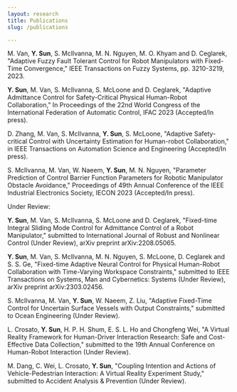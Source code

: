 ```yaml
---
layout: research
title: Publications
slug: /publications

---
```

<p>M. Van, <strong>Y. Sun</strong>, S. McIlvanna, M. N. Nguyen, M. O. Khyam and D. Ceglarek, "Adaptive Fuzzy Fault Tolerant Control for Robot Manipulators with Fixed-Time Convergence," IEEE Transactions on Fuzzy Systems, pp. 3210-3219, 2023.</p>
<p><strong>Y. Sun</strong>, M. Van, S. McIlvanna, S. McLoone and D. Ceglarek, "Adaptive Admittance Control for Safety-Critical Physical Human-Robot Collaboration," In Proceedings of the 22nd World Congress of the International Federation of Automatic Control, IFAC 2023 (Accepted/In press).</p>
<p>D. Zhang, M. Van, S. McIlvanna, <strong>Y. Sun</strong>, S. McLoone, "Adaptive Safety-critical Control with Uncertainty Estimation for Human-robot Collaboration," in IEEE Transactions on Automation Science and Engineering (Accepted/In press).</p>
<p>S. McIlvanna, M. Van, W. Naeem, <strong>Y. Sun</strong>, M. N. Nguyen, "Parameter Prediction of Control Barrier Function Parameters for Robotic Manipulator Obstacle Avoidance," Proceedings of 49th Annual Conference of the IEEE Industrial Electronics Society, IECON 2023 (Accepted/In press).</p>

<p>Under Review:</p>
<p><strong>Y. Sun</strong>, M. Van, S. McIlvanna, S. McLoone and D. Ceglarek, "Fixed-time Integral Sliding Mode Control for Admittance Control of a Robot Manipulator," submitted to International Journal of Robust and Nonlinear Control (Under Review), arXiv preprint arXiv:2208.05065.</p>
<p><strong>Y. Sun</strong>, M. Van, S. McIlvanna, M. N. Nguyen, S. McLoone, D. Ceglarek and S. S. Ge, "Fixed-time Adaptive Neural Control for Physical Human-Robot Collaboration with Time-Varying Workspace Constraints," submitted to IEEE Transactions on Systems, Man and Cybernetics: Systems (Under Review), arXiv preprint arXiv:2303.02456.</p>
<p>S. McIlvanna, M. Van, <strong>Y. Sun</strong>, W. Naeem, Z. Liu, "Adaptive Fixed-Time Control for Uncertain Surface Vessels with Output Constraints," submitted to Ocean Engineering (Under Review).</p>
<p>L. Crosato,  <strong>Y. Sun</strong>, H. P. H. Shum, E. S. L. Ho and Chongfeng Wei, "A Virtual Reality Framework for Human-Driver Interaction Research: Safe and Cost-Effective Data Collection," submitted to the 19th Annual Conference on Human-Robot Interaction (Under Review).</p>
<p>M. Dang, C. Wei, L. Crosato, <strong>Y. Sun</strong>, "Coupling Intention and Actions of Vehicle-Pedestrian Interaction: A Virtual Reality Experiment Study," submitted to Accident Analysis & Prevention (Under Review).</p>
<br />
<br />
